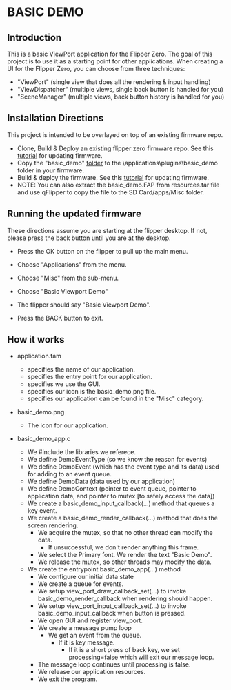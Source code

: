 # BASIC DEMO

## Introduction

This is a basic ViewPort application for the Flipper Zero. The goal of this project is to use it as a starting point for other applications. When creating a UI for the Flipper Zero, you can choose from three techniques:

- "ViewPort" (single view that does all the rendering & input handling)
- "ViewDispatcher" (multiple views, single back button is handled for you)
- "SceneManager" (multiple views, back button history is handled for you)

## Installation Directions

This project is intended to be overlayed on top of an existing firmware repo.

- Clone, Build & Deploy an existing flipper zero firmware repo. See this [tutorial](/firmware/updating/README.md) for updating firmware.
- Copy the "basic_demo" [folder](..) to the \applications\plugins\basic_demo folder in your firmware.
- Build &amp; deploy the firmware. See this [tutorial](/firmware/updating/README.md) for updating firmware.
- NOTE: You can also extract the basic_demo.FAP from resources.tar file and use qFlipper to copy the file to the SD Card/apps/Misc folder.

## Running the updated firmware

These directions assume you are starting at the flipper desktop. If not, please press the back button until you are at the desktop.

- Press the OK button on the flipper to pull up the main menu.
- Choose "Applications" from the menu.
- Choose "Misc" from the sub-menu.
- Choose "Basic Viewport Demo"

- The flipper should say "Basic Viewport Demo".

- Press the BACK button to exit.

## How it works

- application.fam

  - specifies the name of our application.
  - specifies the entry point for our application.
  - specifies we use the GUI.
  - specifies our icon is the basic_demo.png file.
  - specifies our application can be found in the "Misc" category.

- basic_demo.png

  - The icon for our application.

- basic_demo_app.c
  - We #include the libraries we referece.
  - We define DemoEventType (so we know the reason for events)
  - We define DemoEvent (which has the event type and its data) used for adding to an event queue.
  - We define DemoData (data used by our application)
  - We define DemoContext (pointer to event queue, pointer to application data, and pointer to mutex [to safely access the data])
  - We create a basic_demo_input_callback(...) method that queues a key event.
  - We create a basic_demo_render_callback(...) method that does the screen rendering.
    - We acquire the mutex, so that no other thread can modify the data.
      - If unsuccessful, we don't render anything this frame.
    - We select the Primary font. We render the text "Basic Demo".
    - We release the mutex, so other threads may modify the data.
  - We create the entrypoint basic_demo_app(...) method
    - We configure our initial data state
    - We create a queue for events.
    - We setup view_port_draw_callback_set(...) to invoke basic_demo_render_callback when rendering should happen.
    - We setup view_port_input_callback_set(...) to invoke basic_demo_input_callback when button is pressed.
    - We open GUI and register view_port.
    - We create a message pump loop
      - We get an event from the queue.
        - If it is key message.
          - If it is a short press of back key, we set processing=false which will exit our message loop.
    - The message loop continues until processing is false.
    - We release our application resources.
    - We exit the program.
